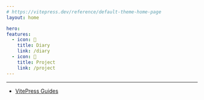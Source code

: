 ```yaml
---
# https://vitepress.dev/reference/default-theme-home-page
layout: home

hero:
features:
  - icon: 📅
    title: Diary
    link: /diary
  - icon: 🚀
    title: Project
    link: /project
---
```

---


- [VitePress Guides](/docs/vitepress)